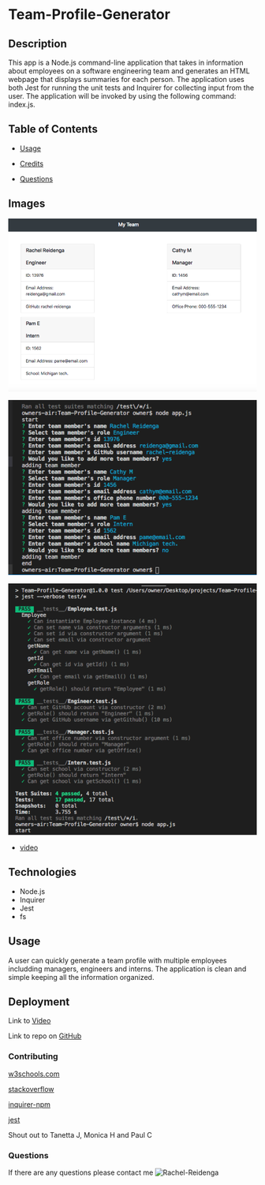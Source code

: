 # Team-Profile-Generator

## Description
This app is a Node.js command-line application that takes in information about employees on a software engineering team and generates an HTML webpage that displays summaries for each person. The application uses both Jest for running the unit tests and Inquirer for collecting input from the user. The application will be invoked by using the following command: index.js.


## Table of Contents
* [Usage](#usage)

* [Credits](#contributing)

* [Questions](#questions)

## Images

![output](screenshots/MyTeamApp.png)

![prompts](screenshots/prompts.png)

![tests](screenshots/TestsPass.png)

* [video](https://drive.google.com/file/d/1Xf5RajZZzPuISYXqaW05Wcs3iENvWlFH/view/)
  

## Technologies

* Node.js
* Inquirer
* Jest
* fs

## Usage
A user can quickly generate a team profile with multiple employees includding managers, engineers and interns. The application is clean and simple keeping all the information organized.

## Deployment

Link to [Video]()

Link to repo on [GitHub](https://github.com/Rachel-Reidenga/Team-Profile-Generator/)


### Contributing

[w3schools.com](https://www.w3schools.com/)

[stackoverflow](https://stackoverflow.com/)

[inquirer-npm](https://www.npmjs.com/package/inquirer.com/)

[jest](https://www.npmjs.com/package/jest/)

Shout out to Tanetta J, Monica H and Paul C


### Questions
If there are any questions please contact me ![Rachel-Reidenga](https://github.com/Rachel-Reidenga) 